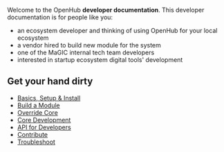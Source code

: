 Welcome to the OpenHub **developer documentation**. This developer documentation is for people like you:
* an ecosystem developer and thinking of using OpenHub for your local ecosystem
* a vendor hired to build new module for the system
* one of the MaGIC internal tech team developers
* interested in startup ecosystem digital tools' development

## Get your hand dirty
* [Basics, Setup & Install](Basics)
* [Build a Module](Build-Module)
* [Override Core](Override-Core)
* [Core Development](Core-Development)
* [API for Developers](API-for-Developers)
* [Contribute](Contribute)
* [Troubleshoot](Troubleshoot)